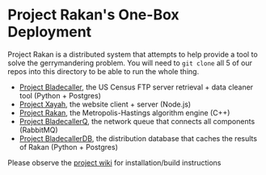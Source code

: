 # Project Rakan's One-Box Deployment

Project Rakan is a distributed system that attempts to help provide a tool to solve the gerrymandering problem.
You will need to `git clone` all 5 of our repos into this directory to be able to run the whole thing.

- [Project Bladecaller](https://github.com/project-rakan/bladecaller), the US Census FTP server retrieval + data cleaner tool (Python + Postgres)
- [Project Xayah](https://github.com/project-rakan/xayah), the website client + server (Node.js)
- [Project Rakan](https://github.com/project-rakan/rakan), the Metropolis-Hastings algorithm engine (C++)
- [Project BladecallerQ](https://github.com/project-rakan/one-deployment/tree/master/queue), the network queue that connects all components (RabbitMQ)
- [Project BladecallerDB](https://github.com/project-rakan/distribution-database), the distribution database that caches the results of Rakan (Python + Postgres)

Please observe the [project wiki](https://github.com/project-rakan/one-deployment/wiki) for installation/build instructions

